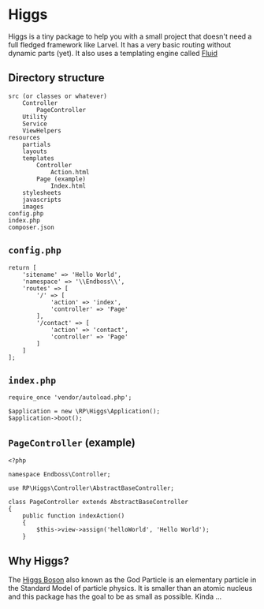 # Higgs

Higgs is a tiny package to help you with a small project that doesn't need a full fledged framework like Larvel. It has a very basic routing without dynamic parts (yet). It also uses a templating engine called [Fluid]()

## Directory structure

    src (or classes or whatever)
        Controller
            PageController
        Utility
        Service
        ViewHelpers
    resources
        partials
        layouts
        templates
            Controller
                Action.html
            Page (example)
                Index.html
        stylesheets
        javascripts
        images
    config.php
    index.php
    composer.json

## `config.php`

    return [
        'sitename' => 'Hello World',
        'namespace' => '\\Endboss\\',
        'routes' => [
            '/' => [
                'action' => 'index',
                'controller' => 'Page'
            ],
            '/contact' => [
                'action' => 'contact',
                'controller' => 'Page'
            ]
        ]
    ];

## `index.php`

    require_once 'vendor/autoload.php';

    $application = new \RP\Higgs\Application();
    $application->boot();

## `PageController` (example)

    <?php

    namespace Endboss\Controller;

    use RP\Higgs\Controller\AbstractBaseController;

    class PageController extends AbstractBaseController
    {
        public function indexAction()
        {
            $this->view->assign('helloWorld', 'Hello World');
        }

## Why Higgs?

The [Higgs Boson](https://en.wikipedia.org/wiki/Higgs_boson) also known as the God Particle is an elementary particle in the Standard Model of particle physics. It is smaller than an atomic nucleus and this package has the goal to be as small as possible. Kinda …